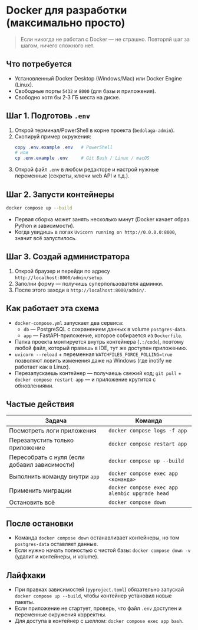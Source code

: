 # Docker для разработки (максимально просто)

> Если никогда не работал с Docker — не страшно. Повторяй шаг за шагом, ничего сложного нет.

## Что потребуется

- Установленный Docker Desktop (Windows/Mac) или Docker Engine (Linux).
- Свободные порты `5432` и `8000` (для базы и приложения).
- Свободно хотя бы 2‑3 ГБ места на диске.

## Шаг 1. Подготовь `.env`

1. Открой терминал/PowerShell в корне проекта (`bedolaga-admin`).
2. Скопируй пример окружения:
   ```powershell
   copy .env.example .env   # PowerShell
   # или
   cp .env.example .env     # Git Bash / Linux / macOS
   ```
3. Открой файл `.env` в любом редакторе и настрой нужные переменные (секреты, ключи web API и т.д.).

## Шаг 2. Запусти контейнеры

```bash
docker compose up --build
```

- Первая сборка может занять несколько минут (Docker качает образ Python и зависимости).
- Когда увидишь в логах `Uvicorn running on http://0.0.0.0:8000`, значит всё запустилось.

## Шаг 3. Создай администратора

1. Открой браузер и перейди по адресу `http://localhost:8000/admin/setup`.
2. Заполни форму — получишь суперпользователя админки.
3. После этого заходи в `http://localhost:8000/admin/`.

## Как работает эта схема

- `docker-compose.yml` запускает два сервиса:
  - `db` — PostgreSQL с сохранением данных в volume `postgres-data`.
  - `app` — FastAPI-приложение, которое собирается из `Dockerfile`.
- Папка проекта монтируется внутрь контейнера (`.:/code`), поэтому любой файл, который правишь в IDE, тут же доступен приложению.
- `uvicorn --reload` + переменная `WATCHFILES_FORCE_POLLING=true` позволяют ловить изменения даже на Windows (где inotify не работает как в Linux).
- Перезапускаешь контейнер — получаешь свежий код; `git pull` + `docker compose restart app` — и приложение крутится с обновлениями.

## Частые действия

| Задача | Команда |
| --- | --- |
| Посмотреть логи приложения | `docker compose logs -f app` |
| Перезапустить только приложение | `docker compose restart app` |
| Пересобрать с нуля (если добавил зависимости) | `docker compose up --build` |
| Выполнить команду внутри `app` | `docker compose exec app <команда>` |
| Применить миграции | `docker compose exec app alembic upgrade head` |
| Остановить всё | `docker compose down` |

## После остановки

- Команда `docker compose down` останавливает контейнеры, но том `postgres-data` оставляет данные.
- Если нужно начать полностью с чистой базы: `docker compose down -v` (удалит и контейнеры, и volume).

## Лайфхаки

- При правках зависимостей (`pyproject.toml`) обязательно запускай `docker compose up --build`, чтобы контейнер установил новые пакеты.
- Если приложение не стартует, проверь, что файл `.env` доступен и переменные окружения корректны.
- Для доступа в контейнер с шеллом: `docker compose exec app bash`.
